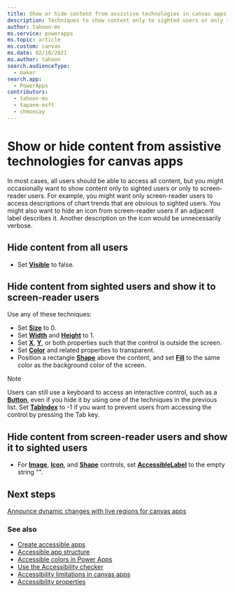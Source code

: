 ```yaml
---
title: Show or hide content from assistive technologies in canvas apps | Microsoft Docs
description: Techniques to show content only to sighted users or only to screen-reader users only for canvas apps
author: tahoon-ms
ms.service: powerapps
ms.topic: article
ms.custom: canvas
ms.date: 02/18/2021
ms.author: tahoon
search.audienceType:
  - maker
search.app:
  - PowerApps
contributors:
  - tahoon-ms
  - tapanm-msft
  - chmoncay
---
```


# Show or hide content from assistive technologies for canvas apps

In most cases, all users should be able to access all content, but you might occasionally want to show content only to sighted users or only to screen-reader users. For example, you might want only screen-reader users to access descriptions of chart trends that are obvious to sighted users. You might also want to hide an icon from screen-reader users if an adjacent label describes it. Another description on the icon would be unnecessarily verbose.

## Hide content from all users

* Set **[Visible](controls/properties-core.md)** to false.

## Hide content from sighted users and show it to screen-reader users

Use any of these techniques:

* Set **[Size](controls/properties-text.md)** to 0.
* Set **[Width](controls/properties-size-location.md)** and **[Height](controls/properties-size-location.md)** to 1.
* Set **[X](controls/properties-size-location.md)**, **[Y](controls/properties-size-location.md)**, or both properties such that the control is outside the screen.
* Set **[Color](controls/properties-color-border.md)** and related properties to transparent.
* Position a rectangle **[Shape](controls/control-shapes-icons.md)** above the content, and set **[Fill](controls/properties-color-border.md)** to the same color as the background color of the screen.

> [!NOTE]
> Users can still use a keyboard to access an interactive control, such as a **[Button](controls/control-button.md)**, even if you hide it by using one of the techniques in the previous list. Set **[TabIndex](controls/properties-accessibility.md)** to -1 if you want to prevent users from accessing the control by pressing the Tab key.

## Hide content from screen-reader users and show it to sighted users

* For **[Image](controls/control-image.md)**, **[Icon](controls/control-shapes-icons.md)**, and **[Shape](controls/control-shapes-icons.md)** controls, set **[AccessibleLabel](controls/properties-accessibility.md)** to the empty string "".

## Next steps

[Announce dynamic changes with live regions for canvas apps](accessible-apps-live-regions.md)

### See also

- [Create accessible apps](accessible-apps.md)
- [Accessible app structure](accessible-apps-structure.md)
- [Accessible colors in Power Apps](accessible-apps-color.md)
- [Use the Accessibility checker](accessibility-checker.md)
- [Accessibility limitations in canvas apps](accessible-apps-limitations.md)
- [Accessibility properties](controls/properties-accessibility.md)
